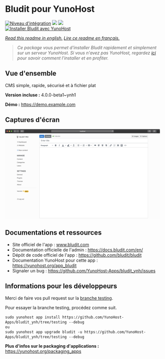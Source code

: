 # Bludit pour YunoHost

[![Niveau d'intégration](https://dash.yunohost.org/integration/bludit.svg)](https://dash.yunohost.org/appci/app/bludit) ![](https://ci-apps.yunohost.org/ci/badges/bludit.status.svg) ![](https://ci-apps.yunohost.org/ci/badges/bludit.maintain.svg)  
[![Installer Bludit avec YunoHost](https://install-app.yunohost.org/install-with-yunohost.svg)](https://install-app.yunohost.org/?app=bludit)

*[Read this readme in english.](./README.md)*
*[Lire ce readme en français.](./README_fr.md)*

> *Ce package vous permet d'installer Bludit rapidement et simplement sur un serveur YunoHost.
Si vous n'avez pas YunoHost, regardez [ici](https://yunohost.org/#/install) pour savoir comment l'installer et en profiter.*

## Vue d'ensemble

CMS simple, rapide, sécurisé et à fichier plat

**Version incluse :** 4.0.0-beta1~ynh1

**Démo :** https://demo.example.com

## Captures d'écran

![](./doc/screenshots/bludit_1_en.png)

## Documentations et ressources

* Site officiel de l'app : www.bludit.com
* Documentation officielle de l'admin : https://docs.bludit.com/en/
* Dépôt de code officiel de l'app : https://github.com/bludit/bludit
* Documentation YunoHost pour cette app : https://yunohost.org/app_bludit
* Signaler un bug : https://github.com/YunoHost-Apps/bludit_ynh/issues

## Informations pour les développeurs

Merci de faire vos pull request sur la [branche testing](https://github.com/YunoHost-Apps/bludit_ynh/tree/testing).

Pour essayer la branche testing, procédez comme suit.
```
sudo yunohost app install https://github.com/YunoHost-Apps/bludit_ynh/tree/testing --debug
ou
sudo yunohost app upgrade bludit -u https://github.com/YunoHost-Apps/bludit_ynh/tree/testing --debug
```

**Plus d'infos sur le packaging d'applications :** https://yunohost.org/packaging_apps